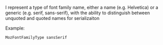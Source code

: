 I represent a type of font family name, either a name (e.g. Helvetica) or a generic (e.g. serif, sans-serif), with the ability to distinguish between unquoted and quoted names for serializaiton

Example:
	
	MozFontFamilyType sansSerif